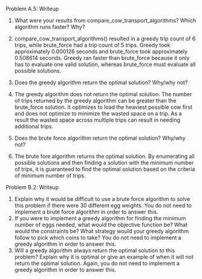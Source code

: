 Problem A.5: Writeup

1. What were your results from compare_cow_transport_algorithms? Which
algorithm runs faster? Why?
1. compare_cow_transport_algorithms() resulted in a greedy trip count of 6 trips, while brute_force had a trip count of 5 trips. Greedy took approximately 0.000126 seconds and brute_force took approximately 0.508614 seconds. Greedy ran faster than brute_force because it only has to evaluate one valid solution, whereas brute_force must evaluate all possible solutions.

2. Does the greedy algorithm return the optimal solution? Why/why not?
2. The greedy algorithm does not return the optimal solution. The number of trips returned by the greedy algorithm can be greater than the brute_force solution. It optimizes to load the heaviest possible cow first and does not optimize to minimize the wasted space on a trip. As a result the wasted space across multiple trips can result in needing additional trips.

3. Does the brute force algorithm return the optimal solution? Why/why not?
3. The brute fore algorithm returns the optimal solution. By enumerating all possible solutions and then finding a solution with the minimum number of trips, it is guaranteed to find the optimal solution based on the criteria of minimum number of trips.

Problem B.2: Writeup

1. Explain why it would be difficult to use a brute force algorithm to solve this problem if there
were 30 different egg weights. You do not need to implement a brute force algorithm in order to
answer this.
2. If you were to implement a greedy algorithm for finding the minimum number of eggs
needed, what would the objective function be? What would the constraints be? What strategy
would your greedy algorithm follow to pick which coins to take? You do not need to implement a
greedy algorithm in order to answer this.
3. Will a greedy algorithm always return the optimal solution to this problem? Explain why it is
optimal or give an example of when it will not return the optimal solution. Again, you do not need
to implement a greedy algorithm in order to answer this.